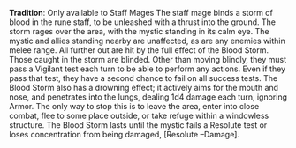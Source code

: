 **Tradition**: Only available to Staff Mages
The staff mage binds a storm of blood in the rune staff, to be unleashed with a thrust into the ground. The storm rages over the area, with the mystic standing in its calm eye. The mystic and allies standing nearby are unaffected, as are any enemies within melee range. All further out are hit by the full effect of the Blood Storm.
Those caught in the storm are blinded. Other than moving blindly, they must pass a Vigilant test each turn to be able to perform any actions. Even if they pass that test, they have a second chance to fail on all success tests.
The Blood Storm also has a drowning effect; it actively aims for the mouth and nose, and penetrates into the lungs, dealing 1d4 damage each turn, ignoring Armor. The only way to stop this is to leave the area, enter into close combat, flee to some place outside, or take refuge within a windowless structure.
The Blood Storm lasts until the mystic fails a Resolute test or loses concentration from being damaged, [Resolute –Damage].